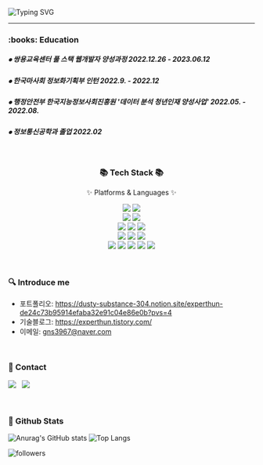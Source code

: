 ###  

<!-- 자기소개 시작 -->
<div>
<br>
 
![Typing SVG](https://readme-typing-svg.herokuapp.com?font=Indie+Flower&color=000000&size=30&center=true&lines=Hello+World+!&nbsp;+I'm+byung+hun+&nbsp;)
</div>
 
* * *





<!-- 교육사항 시작 -->
<div>
  <h3><b> :books: Education </b></h3>
  <h5> ⦁ 쌍용교육센터 풀 스택 웹개발자 양성과정 2022.12.26 - 2023.06.12 </h5>
  <h5> ⦁ 한국마사회 정보화기획부 인턴 2022.9. - 2022.12 </h5>
  <h5> ⦁ 행정안전부 한국지능정보사회진흥원 '데이터 분석 청년인재 양성사업'  2022.05. - 2022.08.</h5>
  <h5> ⦁ 정보통신공학과 졸업 2022.02 </h5>
</div>
</br>  


<!-- 기술스택 시작 -->
<div align=center>
   <h3>📚 Tech Stack 📚</h3>
   <p>✨ Platforms & Languages ✨</p>
</div>

<div align="center">
   <img src="https://img.shields.io/badge/Java-7d9dcd?style=flat&logo=Conda-Forge&logoColor=white"/>
   <img src="https://img.shields.io/badge/Spring-6DB33F?style=flat&logo=Spring&logoColor=white" />
   <br>
   <img src="https://img.shields.io/badge/HTML5-ff8b94?style=flat&logo=HTML5&logoColor=white" />
   <img src="https://img.shields.io/badge/CSS3-ffd77f?style=flat&logo=CSS3&logoColor=white" />
   <br>
   <img src="https://img.shields.io/badge/JavaScript-ffa970?style=flat&logo=JavaScript&logoColor=white" />
   <img src="https://img.shields.io/badge/jQuery-F6B0B6?style=flat&logo=jQuery&logoColor=white" />
   <img src="https://img.shields.io/badge/Bootstrap-CCCCFF?style=flat&logo=Bootstrap&logoColor=white" />
   <br>
   <img src="https://img.shields.io/badge/Mybatis-756E74?style=flat&logo=Fluentd&logoColor=white" />
   <img src="https://img.shields.io/badge/MySQL-7d9dcd?style=flat&logo=MySQL&logoColor=white" />
   <img src="https://img.shields.io/badge/Oracle-white?style=flat&logo=Oracle&logoColor=white" />


<br>
<img src="https://img.shields.io/badge/AWS-232F3E?style=flat-square&logo=Amazon AWS&logoColor=white"/></a>
<img src="https://img.shields.io/badge/Eclipse-2C2255?style=flat-square&logo=Eclipse IDE&logoColor=white"/></a>
<img src="https://img.shields.io/badge/Visual Studio-5C2D91?style=flat-square&logo=Visual Studio&logoColor=white"/></a>
<img src="https://img.shields.io/badge/Tomcat-F8DC75?style=flat-square&logo=Apache Tomcat&logoColor=black"/></a>
<img src="https://img.shields.io/badge/STS-6DB33F?style=flat-square&logo=Spring&logoColor=white"></a>

</p>
</div>
<!-- https://simpleicons.org/?q=java --></br>


<!-- 연락처 시작 -->

### 🔍 Introduce me
<!-- - 링크드인: https://www.linkedin.com/in/moonhy7 -->
- 포트폴리오: https://dusty-substance-304.notion.site/experthun-de24c73b95914efaba32e91c04e86e0b?pvs=4
- 기술블로그: https://experthun.tistory.com/
- 이메일: gns3967@naver.com

<br>


<h3><b> 📧 Contact</b></h3>
<p>
 <a href="mailto:gns3967@naver.com"><img src="https://img.shields.io/badge/Naver-03C75A?style=flat-square&logo=Naver&logoColor=white"/></a> &nbsp
 <a href="https://open.kakao.com/o/sc7lKAof"><img src="https://img.shields.io/badge/KakaoTalk-FFCD00?style=flat-square&logo=KakaoTalk&logoColor=white"/></a> &nbsp
</p>


</br>
<h3><b> 🔆 Github Stats </b></h3>

![Anurag's GitHub stats](https://github-readme-stats.vercel.app/api?username=experthun&show_icons=true&theme=radical)
![Top Langs](https://github-readme-stats.vercel.app/api/top-langs/?username=experthun&layout=compact&theme=dracula)

      

![followers](https://img.shields.io/github/followers/experthun?style=social)




